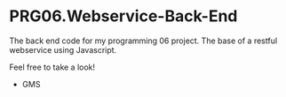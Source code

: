 ﻿# PRG06.Webservice-Back-End
 The back end code for my programming 06 project. 
 The base of a restful webservice using Javascript.
 
 Feel free to take a look!
 - GMS
